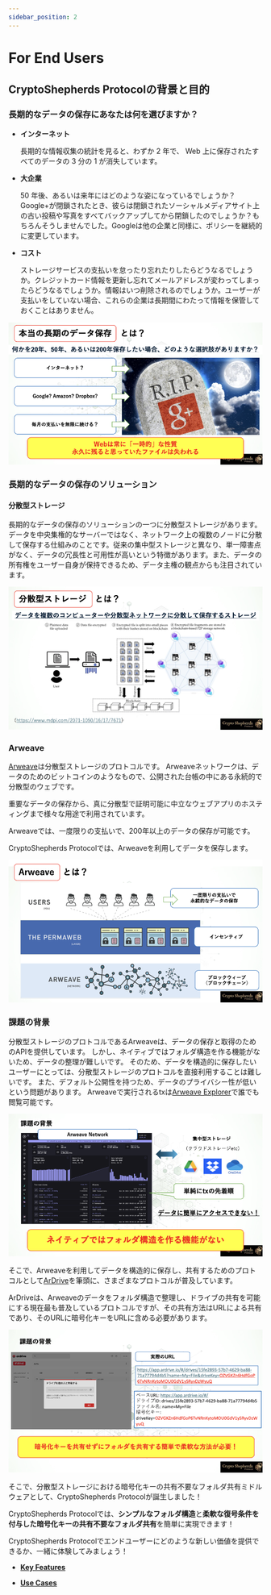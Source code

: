 ```yaml
---
sidebar_position: 2
---
```


# For End Users

## CryptoShepherds Protocolの背景と目的


### 長期的なデータの保存にあなたは何を選びますか？

- **インターネット**
    
    長期的な情報収集の統計を見ると、わずか 2 年で、 Web 上に保存されたすべてのデータの 3 分の 1 が消失しています。
    
- **大企業**
    
    50 年後、あるいは来年にはどのような姿になっているでしょうか？Google+が閉鎖されたとき、彼らは閉鎖されたソーシャルメディアサイト上の古い投稿や写真をすべてバックアップしてから閉鎖したのでしょうか？もちろんそうしませんでした。Googleは他の企業と同様に、ポリシーを継続的に変更しています。
    
- **コスト**
    
    ストレージサービスの支払いを怠ったり忘れたりしたらどうなるでしょうか。クレジットカード情報を更新し忘れてメールアドレスが変わってしまったらどうなるでしょうか。情報はいつ削除されるのでしょうか。ユーザーが支払いをしていない場合、これらの企業は長期間にわたって情報を保管しておくことはありません。

![alt text](image.png)


### 長期的なデータの保存のソリューション

#### 分散型ストレージ

 長期的なデータの保存のソリューションの一つに分散型ストレージがあります。
 データを中央集権的なサーバーではなく、ネットワーク上の複数のノードに分散して保存する仕組みのことです。従来の集中型ストレージと異なり、単一障害点がなく、データの冗長性と可用性が高いという特徴があります。また、データの所有権をユーザー自身が保持できるため、データ主権の観点からも注目されています。

![alt text](image-1.png)

### Arweave

[Arweave](https://www.arweave.org/)は分散型ストレージのプロトコルです。
Arweaveネットワークは、データのためのビットコインのようなもので、公開された台帳の中にある永続的で分散型のウェブです。

重要なデータの保存から、真に分散型で証明可能に中立なウェブアプリのホスティングまで様々な用途で利用されています。

Arweaveでは、一度限りの支払いで、200年以上のデータの保存が可能です。

CryptoShepherds Protocolでは、Arweaveを利用してデータを保存します。

![alt text](image-2.png)


### 課題の背景

分散型ストレージのプロトコルであるArweaveは、データの保存と取得のためのAPIを提供しています。
しかし、ネイティブではフォルダ構造を作る機能がないため、データの整理が難しいです。
そのため、データを構造的に保存したいユーザーにとっては、分散型ストレージのプロトコルを直接利用することは難しいです。
また、デフォルト公開性を持つため、データのプライバシー性が低いという問題があります。
Arweaveで実行されるtxは[Arweave Explorer](https://viewblock.io/arweave)で誰でも閲覧可能です。

![alt text](image-3.png)

そこで、Arweaveを利用してデータを構造的に保存し、共有するためのプロトコルとして[ArDrive](https://ardrive.io/)を筆頭に、さまざまなプロトコルが普及しています。

ArDriveは、Arweaveのデータをフォルダ構造で整理し、ドライブの共有を可能にする現在最も普及しているプロトコルですが、その共有方法はURLによる共有であり、そのURLに暗号化キーをURLに含める必要があります。

![alt text](image-5.png)

そこで、分散型ストレージにおける暗号化キーの共有不要なフォルダ共有ミドルウェアとして、CryptoShepherds Protocolが誕生しました！

CryptoShepherds Protocolでは、**シンプルなフォルダ構造**と**柔軟な復号条件を付与した暗号化キーの共有不要なフォルダ共有**を簡単に実現できます！

CryptoShepherds Protocolでエンドユーザーにどのような新しい価値を提供できるか、一緒に体験してみましょう！

- [**Key Features**](./key-features.md)

- [**Use Cases**](./use-cases.md)


